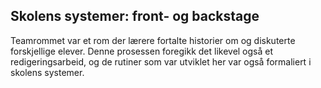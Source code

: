 
## Skolens systemer: front- og backstage

Teamrommet var et rom der lærere fortalte historier om og diskuterte forskjellige elever. Denne prosessen foregikk det likevel også et redigeringsarbeid, og de rutiner som var utviklet her var også formaliert i skolens systemer.
